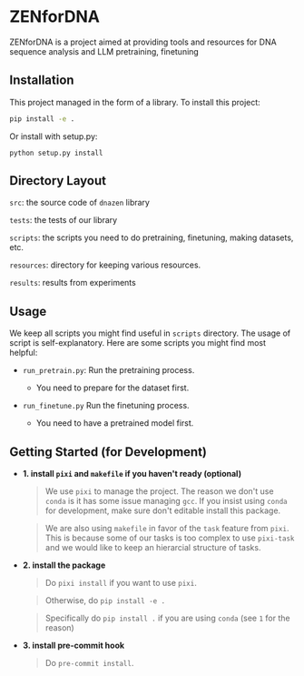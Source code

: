 # ZENforDNA

ZENforDNA is a project aimed at providing tools and resources for DNA sequence analysis and LLM pretraining, finetuning

## Installation

This project managed in the form of a library. To install this project:

```bash
pip install -e .
```

Or install with setup.py:
```
python setup.py install
```

## Directory Layout

`src`: the source code of `dnazen` library

`tests`: the tests of our library

`scripts`: the scripts you need to do pretraining, finetuning, making datasets, etc.

`resources`: directory for keeping various resources.

`results`: results from experiments


## Usage

We keep all scripts you might find useful in `scripts` directory. The usage of script is self-explanatory. Here are some scripts you might find most helpful:

- `run_pretrain.py`: Run the pretraining process.

    - You need to prepare for the dataset first.

- `run_finetune.py` Run the finetuning process.

    - You need to have a pretrained model first.


## Getting Started (for Development)

- __1. install `pixi` and `makefile` if you haven't ready (optional)__
    > We use `pixi` to manage the project. The reason we don't use `conda` is it has some issue managing `gcc`. If you insist using `conda` for development, make sure don't editable install this package.

    > We are also using `makefile` in favor of the `task` feature from `pixi`. This is because some of our tasks is too complex to use `pixi-task` and we would like to keep an hierarcial structure of tasks.

- __2. install the package__
    > Do `pixi install` if you want to use `pixi`.

    > Otherwise, do `pip install -e .`

    > Specifically do `pip install .` if you are using `conda` (see `1` for the reason)

- __3. install pre-commit hook__
    > Do `pre-commit install`.